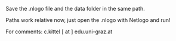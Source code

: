 Save the .nlogo file and the data folder in the same path.

Paths work relative now, just open the .nlogo with Netlogo and run!

For comments: c.kittel [ at ] edu.uni-graz.at
